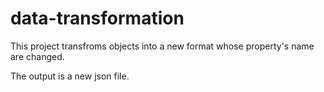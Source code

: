 # data-transformation
This project transfroms objects into a new format whose property's name are changed.

The output is a new json file.

